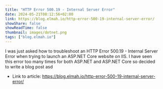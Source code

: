 ```yaml
---
title: "HTTP Error 500.19 - Internal Server Error"
date: 2024-05-21T08:12:56+02:00
link: https://blog.elmah.io/http-error-500-19-internal-server-error/
showShare: false
showReadTime: false
thumbnail: images/dotnet.png
tags: ["blog.elmah.io"]
---
```

I was just asked how to troubleshoot an HTTP Error 500.19 - Internal Server Error when trying to launch an ASP.NET Core website on IIS. I have seen this error too many times for both ASP.NET and ASP.NET Core so decided to write a blog post asd

- Link to article: https://blog.elmah.io/http-error-500-19-internal-server-error/